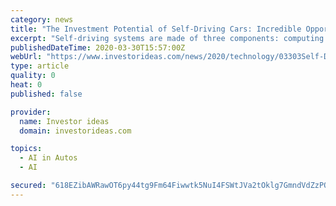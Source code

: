 ```yaml
---
category: news
title: "The Investment Potential of Self-Driving Cars: Incredible Opportunities from the Highly Disruptive Automobile Technology"
excerpt: "Self-driving systems are made of three components: computing hardware, sensors, and software. Their software is based on artificial-intelligence programming that involves complex machine learning algorithms. Some prototypes exist like Tesla's Autopilot system called 'advanced driver assist,\" though it's not autonomous. It's a matter of ..."
publishedDateTime: 2020-03-30T15:57:00Z
webUrl: "https://www.investorideas.com/news/2020/technology/03303Self-Driving-Cars.asp"
type: article
quality: 0
heat: 0
published: false

provider:
  name: Investor ideas
  domain: investorideas.com

topics:
  - AI in Autos
  - AI

secured: "618EZibAWRawOT6py44tg9Fm64Fiwwtk5NuI4FSWtJVa2tOklg7GmndVdZzPQJ0R4puRIonuQBk89daxMUgNWwYheW8EYclw5Ah1gwEiH/5IOzrtUwznfRdhSf8HL1Ry/GZn+CJn+FAt9dc0zL5+Fcdqk+TnUa29H1Xj35GZxNDbM3lJIDgwB0PBUv7RMmbyMhXxB2hEG2T56ymvPo7SMlE7xclthAn34XnAvJxYJSCKrc9w5NjfSWycWqduWat/vjhw9I3Xca6Z6m18/X0OeOwiqBlhLZbIM57tiMKQ1cIdg0aq7FN7ELU/T4gSVauTCeu0wX/heAx6XznK9qhwYjOUWQNS8kIP+VqTENFAacJX9XwenvlIUIF/6J2da/57SkHb8XRLCinD/r4j+2WWeTIbD5raDJU9E1gEvpCIH8Iwz4cY588jM4pSFe6iutSCtN+BCtE3i9nZmBMXfCDE3TbcNo6FvLyeBtVC5Dsx/68=;c378h0/XXCLrfmCKagwFSQ=="
---
```


